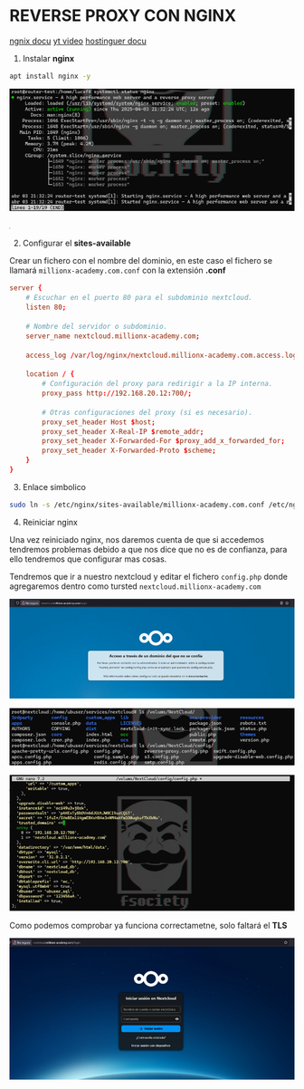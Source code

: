 # REVERSE PROXY CON NGINX

[ngnix docu](https://docs.nginx.com/nginx/admin-guide/web-server/reverse-proxy/)
[yt video](https://www.youtube.com/watch?v=DyXl4c2XN-o)
[hostinguer docu](https://www.swhosting.com/en/comunidad/manual/how-to-create-a-reverse-proxy-with-nginx)

1. Instalar **nginx**

```bash
apt install nginx -y
```

![alt text](image.png)

![alt text](image-1.png)

2. Configurar el **sites-available**

Crear un fichero con el nombre del dominio, en este caso el fichero se llamará `millionx-academy.com.conf` con la extensión **.conf**

```conf
server {
    # Escuchar en el puerto 80 para el subdominio nextcloud.
    listen 80;

    # Nombre del servidor o subdominio.
    server_name nextcloud.millionx-academy.com;

    access_log /var/log/nginx/nextcloud.millionx-academy.com.access.log;

    location / {
        # Configuración del proxy para redirigir a la IP interna.
        proxy_pass http://192.168.20.12:700/;
        
        # Otras configuraciones del proxy (si es necesario).
        proxy_set_header Host $host;
        proxy_set_header X-Real-IP $remote_addr;
        proxy_set_header X-Forwarded-For $proxy_add_x_forwarded_for;
        proxy_set_header X-Forwarded-Proto $scheme;
    }
}
```

3. Enlace simbolico

```bash
sudo ln -s /etc/nginx/sites-available/millionx-academy.com.conf /etc/nginx/sites-enabled/
```

4. Reiniciar nginx

Una vez reiniciado nginx, nos daremos cuenta de que si accedemos tendremos problemas debido a que nos dice que no es de confianza, para ello tendremos que configurar mas cosas.

Tendremos que ir a nuestro nextcloud y editar el fichero `config.php` donde agregaremos dentro como tursted `nextcloud.millionx-academy.com`

![alt text](image-3.png)

![alt text](image-4.png)

![alt text](image-5.png)

Como podemos comprobar ya funciona correctametne, solo faltará el **TLS**

![alt text](image-6.png)

